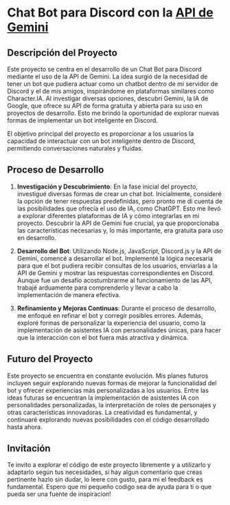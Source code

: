 # Chat Bot para Discord con la [API de Gemini](https://gemini.google.com/?hl=es_419)

## Descripción del Proyecto

Este proyecto se centra en el desarrollo de un Chat Bot para Discord mediante el uso de la API de Gemini. La idea surgió de la necesidad de tener un bot que pudiera actuar como un chatbot dentro de mi servidor de Discord y el de mis amigos, inspirándome en plataformas similares como Character.IA. Al investigar diversas opciones, descubrí Gemini, la IA de Google, que ofrece su API de forma gratuita y abierta para su uso en proyectos de desarrollo. Esto me brindó la oportunidad de explorar nuevas formas de implementar un bot inteligente en Discord.

El objetivo principal del proyecto es proporcionar a los usuarios la capacidad de interactuar con un bot inteligente dentro de Discord, permitiendo conversaciones naturales y fluidas.

## Proceso de Desarrollo

1. **Investigación y Descubrimiento**: En la fase inicial del proyecto, investigué diversas formas de crear un chat bot. Inicialmente, consideré la opción de tener respuestas predefinidas, pero pronto me di cuenta de las posibilidades que ofrecía el uso de IA, como ChatGPT. Esto me llevó a explorar diferentes plataformas de IA y cómo integrarlas en mi proyecto. Descubrir la API de Gemini fue crucial, ya que proporcionaba las características necesarias y, lo más importante, era gratuita para uso en desarrollo.

2. **Desarrollo del Bot**: Utilizando Node.js, JavaScript, Discord.js y la API de Gemini, comencé a desarrollar el bot. Implementé la lógica necesaria para que el bot pudiera recibir consultas de los usuarios, enviarlas a la API de Gemini y mostrar las respuestas correspondientes en Discord. Aunque fue un desafío acostumbrarme al funcionamiento de las API, trabajé arduamente para comprenderlo y llevar a cabo la implementación de manera efectiva.

3. **Refinamiento y Mejoras Continuas**: Durante el proceso de desarrollo, me enfoqué en refinar el bot y corregir posibles errores. Además, exploré formas de personalizar la experiencia del usuario, como la implementación de asistentes IA con personalidades únicas, para hacer que la interacción con el bot fuera más atractiva y dinámica.

## Futuro del Proyecto

Este proyecto se encuentra en constante evolución. Mis planes futuros incluyen seguir explorando nuevas formas de mejorar la funcionalidad del bot y ofrecer experiencias más personalizadas a los usuarios. Entre las ideas futuras se encuentran la implementación de asistentes IA con personalidades personalizadas, la interpretación de roles de personajes y otras características innovadoras. La creatividad es fundamental, y continuaré explorando nuevas posibilidades con el código desarrollado hasta ahora.

## Invitación

Te invito a explorar el código de este proyecto libremente y a utilizarlo y adaptarlo según tus necesidades, si hay algun comentario que creas pertinente hazlo sin dudar, lo leere con gusto, para mi el feedback es fundamental. Espero que mi pequeño codigo sea de ayuda para ti o que pueda ser una fuente de inspiracion!
